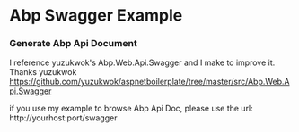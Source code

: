 # Abp Swagger Example
### Generate Abp Api Document

I reference yuzukwok's Abp.Web.Api.Swagger and I make to improve it.
Thanks yuzukwok https://github.com/yuzukwok/aspnetboilerplate/tree/master/src/Abp.Web.Api.Swagger

if you use my example to browse Abp Api Doc, please use the url:
http://yourhost:port/swagger
